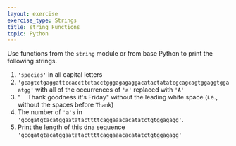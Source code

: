 ```yaml
---
layout: exercise
exercise_type: Strings
title: string Functions
topic: Python
---
```


Use functions from the `string` module or from base Python to print the
following strings.

1. `'species'` in all capital letters
2. `'gcagtctgaggattccaccttctacctgggagagaggacatactatatcgcagcagtggaggtggaatgg'`
    with all of the occurrences of `'a'` replaced with `'A'`
3.  "    Thank goodness it's Friday" without the leading white space
    (i.e., without the spaces before `Thank`)
4.  The number of `'a'`s in `'gccgatgtacatggaatatacttttcaggaaacacatatctgtggagagg'`.
5.  Print the length of this dna sequence `'gccgatgtacatggaatatacttttcaggaaacacatatctgtggagagg'`
